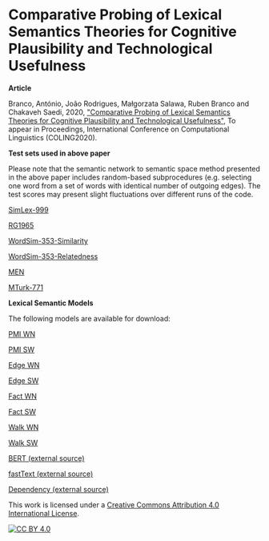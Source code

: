 # Comparative Probing of Lexical Semantics Theories for Cognitive Plausibility and Technological Usefulness

**Article**

Branco, António, João Rodrigues, Małgorzata Salawa, Ruben Branco and Chakaveh Saedi, 2020, ["Comparative Probing of Lexical Semantics Theories for Cognitive Plausibility and Technological Usefulness"](http://www.di.fc.ul.pt/~ahb/pubs/), To appear in Proceedings, International Conference on Computational Linguistics (COLING2020).

**Test sets used in above paper**

Please note that the semantic network to semantic space method presented in the above paper includes random-based subprocedures (e.g. selecting one word from a set of words with identical number of outgoing edges). The test scores may present slight fluctuations over different runs of the code.

[SimLex-999](https://www.cl.cam.ac.uk/~fh295/simlex.html)

[RG1965](http://delivery.acm.org/10.1145/370000/365657/p627-rubenstein.pdf?ip=194.117.40.49&id=365657&acc=ACTIVE%20SERVICE&key=2E5699D25B4FE09E%2E454625C777251F56%2E4D4702B0C3E38B35%2E4D4702B0C3E38B35&__acm__=1527501385_f2095c911da3627e99b9a6c8a9769558)

[WordSim-353-Similarity](http://alfonseca.org/eng/research/wordsim353.html)

[WordSim-353-Relatedness](http://alfonseca.org/eng/research/wordsim353.html)

[MEN](http://clic.cimec.unitn.it/~elia.bruni/MEN.html)

[MTurk-771](http://www2.mta.ac.il/~gideon/datasets/)

**Lexical Semantic Models**

The following models are available for download:

[PMI WN](http://)

[PMI SW](http://)

[Edge WN](http://)

[Edge SW](http://)

[Fact WN](http://)

[Fact SW](http://)

[Walk WN](http://)

[Walk SW](http://)

[BERT (external source)](https://github.com/google-research/bert)

[fastText (external source)](https://dl.fbaipublicfiles.com/fasttext/vectors-english/crawl-300d-2M-subword.zip)

[Dependency (external source)](https://levyomer.wordpress.com/2014/04/25/dependency-based-word-embeddings/)

This work is licensed under a
[Creative Commons Attribution 4.0 International License][cc-by].

[![CC BY 4.0][cc-by-image]][cc-by]

[cc-by]: http://creativecommons.org/licenses/by/4.0/
[cc-by-image]: https://i.creativecommons.org/l/by/4.0/88x31.png
[cc-by-shield]: https://img.shields.io/badge/License-CC%20BY%204.0-lightgrey.svg
